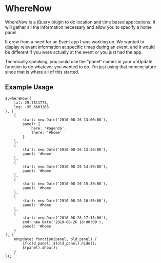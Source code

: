 # WhereNow #

WhereNow is a jQuery plugin to do location and time based applications.  It
will gather all the information necessary and allow you to specify a home panel.

It grew from a need for an Event app I was working on.  We wanted to display
relevant information at specific times during an event, and it would be
different if you were actually at the event or you just had the app.

Technically speaking, you could use the "panel" names in your onUpdate function
to do whatever you wanted to do. I'm just using that nomenclature since that is
where all of this started.

## Example Usage ##

    $.whereNow({
        lat: 29.7811774,
        lng: -95.5603266
    }, [
        {
            start: new Date('2010-08-26 13:00:00'),
            panel: {
                here: '#agenda',
                there: '#home'
            }
        },
        {
            start: new Date('2010-08-26 13:30:00'),
            panel: '#home'
        },
        {
            start: new Date('2010-08-26 14:30:00'),
            panel: '#home'
        },
        {
            start: new Date('2010-08-26 15:30:00'),
            panel: '#home'
        },
        {
            start: new Date('2010-08-26 16:30:00'),
            panel: '#home'
        },
        {
            start: new Date('2010-08-26 17:15:00'),
            end: new Date('2010-08-26 18:00:00'),
            panel: '#home'
        }
    ], {
        onUpdate: function(panel, old_panel) {
            if(old_panel) $(old_panel).hide();
            $(panel).show();
        }
    });